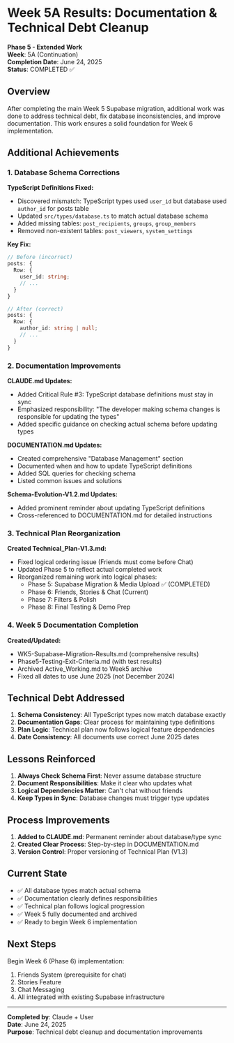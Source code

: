 # Week 5A Results: Documentation & Technical Debt Cleanup
**Phase 5 - Extended Work**  
**Week**: 5A (Continuation)  
**Completion Date**: June 24, 2025  
**Status**: COMPLETED ✅

## Overview

After completing the main Week 5 Supabase migration, additional work was done to address technical debt, fix database inconsistencies, and improve documentation. This work ensures a solid foundation for Week 6 implementation.

## Additional Achievements

### 1. Database Schema Corrections

**TypeScript Definitions Fixed:**
- Discovered mismatch: TypeScript types used `user_id` but database used `author_id` for posts table
- Updated `src/types/database.ts` to match actual database schema
- Added missing tables: `post_recipients`, `groups`, `group_members`
- Removed non-existent tables: `post_viewers`, `system_settings`

**Key Fix:**
```typescript
// Before (incorrect)
posts: {
  Row: {
    user_id: string;
    // ...
  }
}

// After (correct)
posts: {
  Row: {
    author_id: string | null;
    // ...
  }
}
```

### 2. Documentation Improvements

**CLAUDE.md Updates:**
- Added Critical Rule #3: TypeScript database definitions must stay in sync
- Emphasized responsibility: "The developer making schema changes is responsible for updating the types"
- Added specific guidance on checking actual schema before updating types

**DOCUMENTATION.md Updates:**
- Created comprehensive "Database Management" section
- Documented when and how to update TypeScript definitions
- Added SQL queries for checking schema
- Listed common issues and solutions

**Schema-Evolution-V1.2.md Updates:**
- Added prominent reminder about updating TypeScript definitions
- Cross-referenced to DOCUMENTATION.md for detailed instructions

### 3. Technical Plan Reorganization

**Created Technical_Plan-V1.3.md:**
- Fixed logical ordering issue (Friends must come before Chat)
- Updated Phase 5 to reflect actual completed work
- Reorganized remaining work into logical phases:
  - Phase 5: Supabase Migration & Media Upload ✅ (COMPLETED)
  - Phase 6: Friends, Stories & Chat (Current)
  - Phase 7: Filters & Polish
  - Phase 8: Final Testing & Demo Prep

### 4. Week 5 Documentation Completion

**Created/Updated:**
- WK5-Supabase-Migration-Results.md (comprehensive results)
- Phase5-Testing-Exit-Criteria.md (with test results)
- Archived Active_Working.md to Week5 archive
- Fixed all dates to use June 2025 (not December 2024)

## Technical Debt Addressed

1. **Schema Consistency**: All TypeScript types now match database exactly
2. **Documentation Gaps**: Clear process for maintaining type definitions
3. **Plan Logic**: Technical plan now follows logical feature dependencies
4. **Date Consistency**: All documents use correct June 2025 dates

## Lessons Reinforced

1. **Always Check Schema First**: Never assume database structure
2. **Document Responsibilities**: Make it clear who updates what
3. **Logical Dependencies Matter**: Can't chat without friends
4. **Keep Types in Sync**: Database changes must trigger type updates

## Process Improvements

1. **Added to CLAUDE.md**: Permanent reminder about database/type sync
2. **Created Clear Process**: Step-by-step in DOCUMENTATION.md
3. **Version Control**: Proper versioning of Technical Plan (V1.3)

## Current State

- ✅ All database types match actual schema
- ✅ Documentation clearly defines responsibilities
- ✅ Technical plan follows logical progression
- ✅ Week 5 fully documented and archived
- ✅ Ready to begin Week 6 implementation

## Next Steps

Begin Week 6 (Phase 6) implementation:
1. Friends System (prerequisite for chat)
2. Stories Feature 
3. Chat Messaging
4. All integrated with existing Supabase infrastructure

---

**Completed by**: Claude + User  
**Date**: June 24, 2025  
**Purpose**: Technical debt cleanup and documentation improvements